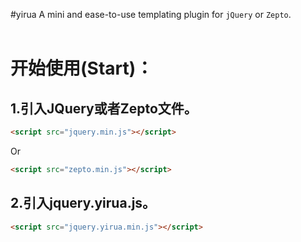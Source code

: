 #yirua
A mini and ease-to-use templating plugin for `jQuery` or `Zepto`.
<br>
<br>

开始使用(Start)：
======
1.引入JQuery或者Zepto文件。
------
```html
<script src="jquery.min.js"></script>
```
Or
```html
<script src="zepto.min.js"></script>
```


2.引入jquery.yirua.js。
------
```html
<script src="jquery.yirua.min.js"></script>
```

